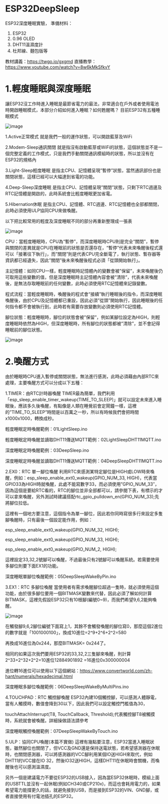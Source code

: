 # ESP32DeepSleep
ESP32深度睡眠實驗，
準備材料：

  1. ESP32
  2. 0.96 OLED  
  3. DHT11溫濕度計
  4. 杜邦線、麵包版等

教材講義：https://twgo.io/gxgmd
直播教學：https://www.youtube.com/watch?v=8w6kMkSfkvY

# 1.輕度睡眠與深度睡眠
讓ESP32沒工作時進入睡眠是最節省電力的最法，非常適合在戶外或者使用電池時開啟睡眠模式，本部分介紹如何進入睡眠？如何甦醒嗎？
目前ESP32有五種睡眠模式

![image](https://user-images.githubusercontent.com/40359899/228641276-c19dd35b-074f-42d0-98ce-81ff690e424a.png)

1.Active正常模式
就是我們一般的運作狀態，可以開啟藍芽及WiFi

2.Modem-Sleep通訊關閉
就是指沒有啟動藍芽或WiFi的狀態，這個狀態並不是一個完整定義的工作模式，只是我們手動關閉通訊模組時的狀態，所以並沒有在ESP32的規格內

3.Light-Sleep輕度睡眠
是指主CPU、記憶體呈現”暫停”狀態，當然通訊部份也是關閉狀態，這樣已經可以大幅達到省電的功能。

4.Deep-Sleep深度睡眠
是指主CPU、記憶體呈現”關閉”狀態，只剩下RTC週邊及RTC記憶體是開啟的，此時系統會比輕度睡眠更加省電。

5.Hibernation休眠
是指主CPU、記憶體、RTC週邊、RTC記憶體也全部都關閉，此時必須使用ULP協同CPU來做喚醒。

以下把比較常用的輕度及深度睡眠不同的部分再重新整理成一張表

![image](https://user-images.githubusercontent.com/40359899/228641454-e65d88b0-9362-443b-a371-a8f655de126e.png)

CPU：當輕度睡眠時，CPU為“暫停”，而深度睡眠時CPU則是完全“關閉”，暫停與關閉的差異就是CPU在睡眠前的狀態是否還存在，“暫停”代表未來喚醒後程式還可以「接著往下執行」，而”關閉”則是代表CPU完全斷電了，執行狀態、暫存器等資訊都已經遺失，因此”關閉”後未來喚醒後程式必須「從頭開始執行」。

主記憶體：如同CPU一樣，輕度睡眠時記憶體內的變數會被”保留”，未來喚醒後仍可取用這些變數的值，但是深度睡眠時主記憶體內容會被”清除”，代表未來喚醒後，是無法存取睡眠前的任何變數，此時必須使用RTC記憶體來記錄變數。

程式流程：當輕度睡眠時，喚醒後的程式會“接續”執行睡眠後的指令，而深度睡眠喚醒後，由於CPU及記憶體都已重設，因此必須”從頭”開始執行，因此睡眠後的任何指令都不會被執行到，此時若有需要存放變數則必須使用RTC記憶體。

腳位狀態：輕度睡眠時，腳位的狀態會被”保留”，例如某腳位設定為HIGH，則輕度睡眠時依然為HIGH，但深度睡眠時，所有腳位的狀態都被”清除”，並不會記得睡眠前的腳位狀態。

![image](https://user-images.githubusercontent.com/40359899/228641558-e1c135cf-32a2-4ab0-80a8-32f84e7c4a6f.png)

# 2.喚醒方式
由於睡眠時CPU進入暫停或關閉狀態，無法進行感測，此時必須藉由內部RTC來處理，主要喚醒方式可以分成以下五種：

1.TIMER：由RTC計時器喚醒
TIMER最為簡單，我們利用「esp_sleep_enable_timer_wakeup(TIME_TO_SLEEP)」就可以設定未來進入睡眠後，應該多久後喚醒，有點像是人類在睡覺前會定鬧鐘一樣，這裡的”TIME_TO_SLEEP”時間是以百萬之一秒，所以有時候我們會把時間x1000x1000，轉換成秒。

輕度睡眠定時喚醒範例：01LightSleep.ino

輕度睡眠定時喚醒並讀取DHT11傳送MQTT範例：02LightSleepDHT11MQTT.ino

深度睡眠定時喚醒範例：03DeepSleep.ino

深度睡眠定時喚醒並讀取DHT11傳送MQTT範例：04DeepSleepDHT11MQTT.ino


2.EX0：RTC 單一腳位喚醒
利用RTC來感測某特定腳位是HIGH或LOW時來喚醒，例如：esp_sleep_enable_ext0_wakeup(GPIO_NUM_33, HIGH)，代表當GPIO33為HIGH時就喚醒，此處不能寫數字33，而必須使用”GPIO_NUM_33″，因為這個是要給RTC看的，RTC的腳位並非全部都可以，請參閱下表，有標示的才可以拿來喚醒，另外測試時建議搭配rtc_gpio_pulldown_en(GPIO_NUM_33);先將腳位拉低。

這裡有一個地方要注意，這個指令為單一腳位，因此若你同時寫很多行來設定多隻腳喚醒時，只有最後一個設定能作用，例如：

esp_sleep_enable_ext0_wakeup(GPIO_NUM_32, HIGH);

esp_sleep_enable_ext0_wakeup(GPIO_NUM_33, HIGH);

esp_sleep_enable_ext0_wakeup(GPIO_NUM_2, HIGH);

這裡設定33,32,2號腳可以喚醒，不過最後只有2號腳可以喚醒系統。若需要使用多腳位則要下面EX1的功能。

深度睡眠單腳位喚醒範例：05DeepSleepWakeByPin.ino

3.EX1：RTC 多腳位喚醒
當使用者有需求喚醒腳位超過一隻時，就必須使用這個功能，由於很多腳位要用一個BITMASK變數來代替，因此必須了解如何計算BITMASK，這裡先假設ESP32只有10根腳(編號0~9)，而我們希望9,6,2能夠喚醒。

![image](https://user-images.githubusercontent.com/40359899/228641744-9e93cbf0-3fda-4f09-a90f-ba3916d9b615.png)

在觸發腳9,6,2腳位編號下面寫上1，其餘不會觸發喚醒的腳位寫0，那麼這個2進位的數字就是「1001000100」，換成10進位=2^9+2^6+2^2=580

再換成16進位為0x244，那麼BITMASK= 0x244了。

相同的如果這次我們要用ESP32的33,32,2三隻腳來喚醒，則計算2^33+2^32+2^2=10進位12884901892 =16進位0x300000004

進位轉16進位可以使用以下這個網站：https://www.convertworld.com/zh-hant/numerals/hexadecimal.html

深度睡眠多腳位喚醒範例：06DeepSleepWakeByMultiPins.ino


4.TOUCHPAD：RTC 觸控腳喚醒
ESP32內建10個觸控腳，可以感測人體靜電，當有人觸摸時，數值會降到30以下，因此我們可以設定觸控門檻值為30，

touchAttachInterrupt(T8, TouchCallback, Threshold);代表觸控腳T8被觸摸時，系統就會被喚醒。詳細操做語法請參考

深度睡眠觸控喚醒範例：07DeepSleepWakeByTouch.ino


5.ULP：協同CPU喚醒(本篇不實做)
這裡有幾點要注意，ESP32當進入睡眠狀態，雖然腳位也關閉了，但VCC及GND還是保持送電狀態，若希望感測器在休眠時，也關閉感測器，可以將感測器的VCC腳利用某個IO送HIGH來取代，例如DHT11的VCC接在IO 32，然後IO32送HIGH，這樣DHT11在休眠時會關機，而喚醒後也可以感測溫濕度。

另外一個是建議電力不要從ESP32的USB接入，因為當ESP32休眠時，模組上面的USBTTL並沒有一起休眠(例如CH340或CP210x)，而這也會耗用電力的，如果希望電力能撐更久的話，就避免接到USB，而是接到ESP32的VIN、GND腳，或者直接使用有付電池插孔的ESP32。

